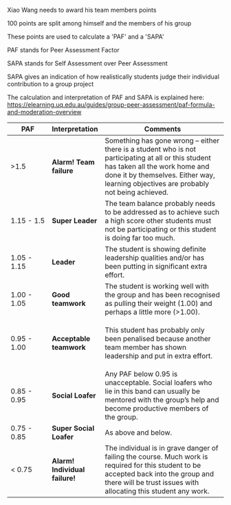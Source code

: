 Xiao Wang needs to award his team members points <br>

100 points are split among himself and the members of his group <br>

These points are used to calculate a 'PAF' and a 'SAPA' <br>

PAF stands for Peer Assessment Factor<br>

SAPA stands for Self Assessment over Peer Assessment<br>

SAPA gives an indication of how realistically students judge their individual contribution to a group project<br>

The calculation and interpretation of PAF and SAPA is explained here:
https://elearning.uq.edu.au/guides/group-peer-assessment/paf-formula-and-moderation-overview

<table class="blue-theme"><thead><tr><th style="width:20%">PAF</th>
			<th style="width:20%">Interpretation</th>
			<th style="width:60%">Comments</th>
		</tr></thead><tbody><tr><td>
				<p>&gt;1.5</p>
			</td>
			<td><strong>Alarm! Team failure</strong></td>
			<td>Something has gone wrong – either there is a student who is not participating at all or this student has taken all the work home and done it by themselves. Either way, learning objectives are probably not being achieved.</td>
		</tr><tr><td>1.15 - 1.5</td>
			<td><strong>Super Leader</strong></td>
			<td>The team balance probably needs to be addressed as to achieve such a high score other students must not be participating or this student is doing far too much.</td>
		</tr><tr><td>1.05 - 1.15</td>
			<td>
				<p><strong>Leader </strong></p>
			</td>
			<td>The student is showing definite leadership qualities and/or has been putting in significant extra effort.</td>
		</tr><tr><td>1.00 - 1.05</td>
			<td><strong>Good teamwork</strong></td>
			<td>The student is working well with the group and has been recognised as pulling their weight (1.00) and perhaps a little more (&gt;1.00).</td>
		</tr><tr><td>0.95 - 1.00</td>
			<td><strong>Acceptable teamwork</strong></td>
			<td>
				<p>This student has probably only been penalised because another team member has shown leadership and put in extra effort.</p>
			</td>
		</tr><tr><td>0.85 - 0.95</td>
			<td><strong>Social Loafer</strong></td>
			<td>Any PAF below 0.95 is unacceptable. Social loafers who lie in this band can usually be mentored with the group’s help and become productive members of the group.</td>
		</tr><tr><td>0.75 - 0.85</td>
			<td><strong>Super Social Loafer</strong></td>
			<td>As above and below.</td>
		</tr><tr><td>&lt; 0.75</td>
			<td><strong>Alarm! Individual failure!</strong></td>
			<td>The individual is in grave danger of failing the course. Much work is required for this student to be accepted back into the group and there will be trust issues with allocating this student any work.</td>
		</tr></tbody></table>

